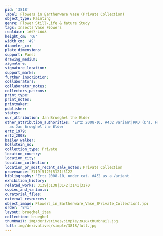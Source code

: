 ```yaml
---
pid: '3818'
label: Flowers in Earthenware Vase (Private Collection)
object_type: Painting
genre: Flower Still-Life & Nature Study
tags: Insects Vase Flowers
realdate: 1607-1608
height_cm: '66'
width_cm: '49'
diameter_cm: 
plate_dimensions: 
support: Panel
drawing_medium: 
signature: 
signature_location: 
support_marks: 
further_inscription: 
collaborators: 
collaborator_notes: 
collectors_patrons: 
print_type: 
print_notes: 
printmaker: 
publisher: 
states: 
our_attribution: Jan Brueghel the Elder
other_attribution_authorities: 'Ertz 2008-10, #432 variant|RKD (Drs. Fred G. Meijer)
  as Jan Brueghel the Elder'
ertz_1979: 
ertz_2008: 
bailey_walker: 
hollstein_no: 
collection_type: Private
location_country: 
location_city: 
location_collection: 
location_or_most_recent_sale_notes: Private Collection
provenance: 5119|5120|5121|5122
bibliography: 'Ertz 2008-10, under cat. #432 as a Variant'
exhibition_history: 
related_works: 3139|3138|3142|3141|3170
copies_and_variants: 
curatorial_files: 
external_resources: 
object_image: Flowers_in_Earthenware_Vase_(Private_Collection).jpg
order: '841'
layout: brueghel_item
collection: brueghel
thumbnail: img/derivatives/simple/3818/thumbnail.jpg
full: img/derivatives/simple/3818/full.jpg
---
```

